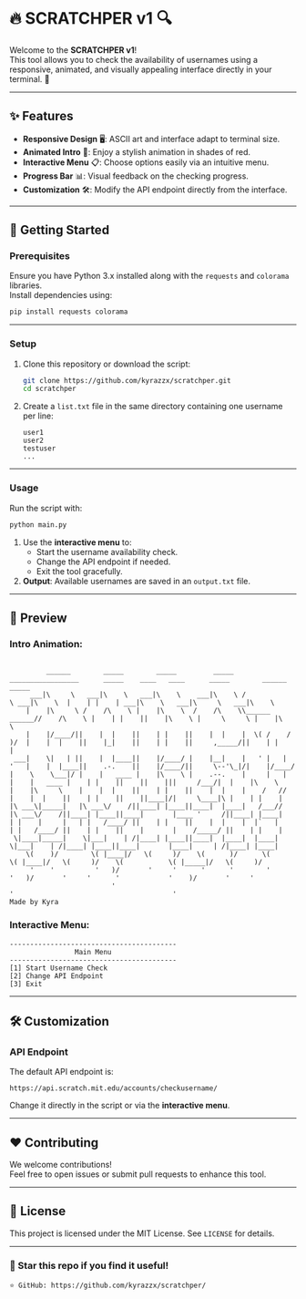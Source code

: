 # 🔥 SCRATCHPER v1 🔍

Welcome to the **SCRATCHPER v1**!  
This tool allows you to check the availability of usernames using a responsive, animated, and visually appealing interface directly in your terminal. 🌟  

---

## ✨ Features

- **Responsive Design** 🖥️: ASCII art and interface adapt to terminal size.  
- **Animated Intro** 🎥: Enjoy a stylish animation in shades of red.  
- **Interactive Menu** 📋: Choose options easily via an intuitive menu.  
- **Progress Bar** 📊: Visual feedback on the checking progress.  
- **Customization** 🛠️: Modify the API endpoint directly from the interface.

---

## 🚀 Getting Started

### Prerequisites
Ensure you have Python 3.x installed along with the `requests` and `colorama` libraries.  
Install dependencies using:
```bash
pip install requests colorama
```

---

### Setup
1. Clone this repository or download the script:
   ```bash
   git clone https://github.com/kyrazzx/scratchper.git
   cd scratchper
   ```
2. Create a `list.txt` file in the same directory containing one username per line:
   ```plaintext
   user1
   user2
   testuser
   ...
   ```

---

### Usage
Run the script with:
```bash
python main.py
```
 
1. Use the **interactive menu** to:
   - Start the username availability check.  
   - Change the API endpoint if needed.  
   - Exit the tool gracefully.  
3. **Output**: Available usernames are saved in an `output.txt` file.  

---

## 🎨 Preview

### Intro Animation:
```
                                                                                                                                              
         ______        _____        _____         _____   _________________      _____    ____   ____      _____        ______        _____   
     ___|\     \   ___|\    \   ___|\    \    ___|\    \ /                 \ ___|\    \  |    | |    | ___|\    \   ___|\     \   ___|\    \  
    |    |\     \ /    /\    \ |    |\    \  /    /\    \\______     ______//    /\    \ |    | |    ||    |\    \ |     \     \ |    |\    \ 
    |    |/____/||    |  |    ||    | |    ||    |  |    |  \( /    /  )/  |    |  |    ||    |_|    ||    | |    ||     ,_____/||    | |    |
 ___|    \|   | ||    |  |____||    |/____/ |    |__|    |   ' |   |   '   |    |  |____||    .-.    ||    |/____/||     \--'\_|/|    |/____/ 
|    \    \___|/ |    |   ____ |    |\    \ |    .--.    |     |   |       |    |   ____ |    | |    ||    ||    |||     /___/|  |    |\    \ 
|    |\     \    |    |  |    ||    | |    ||    |  |    |    /   //       |    |  |    ||    | |    ||    ||____|/|     \____|\ |    | |    |
|\ ___\|_____|   |\ ___\/    /||____| |____||____|  |____|   /___//        |\ ___\/    /||____| |____||____|       |____ '     /||____| |____|
| |    |     |   | |   /____/ ||    | |    ||    |  |    |  |`   |         | |   /____/ ||    | |    ||    |       |    /_____/ ||    | |    |
 \|____|_____|    \|___|    | /|____| |____||____|  |____|  |____|          \|___|    | /|____| |____||____|       |____|     | /|____| |____|
    \(    )/        \( |____|/   \(     )/    \(      )/      \(              \( |____|/   \(     )/    \(           \( |_____|/   \(     )/  
     '    '          '   )/       '     '      '      '        '               '   )/       '     '      '            '    )/       '     '   
                         '                                                         '                                       '                     
Made by Kyra
```

### Interactive Menu:
```
-----------------------------------------
                Main Menu                
-----------------------------------------
[1] Start Username Check
[2] Change API Endpoint
[3] Exit
```

---

## 🛠️ Customization

### API Endpoint
The default API endpoint is:
```
https://api.scratch.mit.edu/accounts/checkusername/
```
Change it directly in the script or via the **interactive menu**.

---

## ❤️ Contributing
We welcome contributions!  
Feel free to open issues or submit pull requests to enhance this tool.

---

## 📜 License
This project is licensed under the MIT License. See `LICENSE` for details.

---

### 🌟 Star this repo if you find it useful!  
```
⭐ GitHub: https://github.com/kyrazzx/scratchper/
```
```
